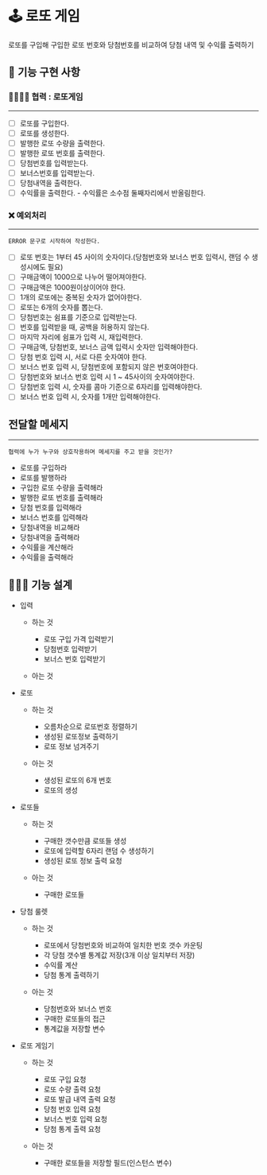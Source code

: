 # 🕹 로또 게임
로또를 구입해 구입한 로또 번호와 당첨번호를 비교하여 당첨 내역 및 수익률 출력하기

## 📝 기능 구현 사항

### 👨‍👨‍👧‍👧 협력 : 로또게임
---

- [ ] 로또를 구입한다.
- [ ] 로또를 생성한다.
- [ ] 발행한 로또 수량을 출력한다.
- [ ] 발행한 로또 번호를 출력한다.
- [ ] 당첨번호를 입력받는다.
- [ ] 보너스번호를 입력받는다.
- [ ] 당첨내역을 출력한다.
- [ ] 수익률을 출력한다. - 수익률은 소수점 둘째자리에서 반올림한다.

### ❌ 예외처리
---
~~~
ERROR 문구로 시작하여 작성한다.
~~~

- [ ] 로또 번호는 1부터 45 사이의 숫자이다.(당첨번호와 보너스 번호 입력시, 랜덤 수 생성시에도 필요)
- [ ] 구매금액이 1000으로 나누어 떨어져야한다.
- [ ] 구매금액은 1000원이상이어야 한다.
- [ ] 1개의 로또에는 중복된 숫자가 없어야한다.
- [ ] 로또는 6개의 숫자를 뽑는다.
- [ ] 당첨번호는 쉼표를 기준으로 입력받는다.
- [ ] 번호를 입력받을 때, 공백을 허용하지 않는다.
- [ ] 마지막 자리에 쉼표가 입력 시, 재입력한다.
- [ ] 구매금액, 당첨번호, 보너스 금액 입력시 숫자만 입력해야한다.
- [ ] 당첨 번호 입력 시, 서로 다른 숫자여야 한다.
- [ ] 보너스 번호 입력 시, 당첨번호에 포함되지 않은 번호여야한다.
- [ ] 당첨번호와 보너스 번호 입력 시 1 ~ 45사이의 숫자여야한다.
- [ ] 당첨번호 입력 시, 숫자를 콤마 기준으로 6자리를 입력해야한다.
- [ ] 보너스 번호 입력 시, 숫자를 1개만 입력해야한다.

## 전달할 메세지
---
~~~
협력에 누가 누구와 상호작용하며 메세지를 주고 받을 것인가?
~~~

- 로또를 구입하라
- 로또를 발행하라
- 구입한 로또 수량을 출력해라
- 발행한 로또 번호를 출력해라
- 당첨 번호를 입력해라
- 보너스 번호를 입력해라
- 당첨내역을 비교해라
- 당첨내역을 출력해라
- 수익률을 계산해라
- 수익률을 출력해라

## 👩🏻‍💻 기능 설계

- 입력
    - 하는 것
        - 로또 구입 가격 입력받기
        - 당첨번호 입력받기
        - 보너스 번호 입력받기
        
    - 아는 것

- 로또
    - 하는 것
        - 오름차순으로 로또번호 정렬하기
        - 생성된 로또정보 출력하기
        - 로또 정보 넘겨주기

    - 아는 것
        - 생성된 로또의 6개 번호
        - 로또의 생성

- 로또들
    - 하는 것
        - 구매한 갯수만큼 로또들 생성
        - 로또에 입력할 6자리 랜덤 수 생성하기
        - 생성된 로또 정보 출력 요청
    
    - 아는 것
        - 구매한 로또들

- 당첨 룰렛
    - 하는 것
        - 로또에서 당첨번호와 비교하여 일치한 번호 갯수 카운팅
        - 각 당첨 갯수별 통계값 저장(3개 이상 일치부터 저장)
        - 수익률 계산
        - 당첨 통계 출력하기

    - 아는 것
        - 당첨번호와 보너스 번호
        - 구매한 로또들의 접근
        - 통계값을 저장할 변수

- 로또 게임기
    - 하는 것
        - 로또 구입 요청
        - 로또 수량 출력 요청
        - 로또 발급 내역 출력 요청
        - 당첨 번호 입력 요청
        - 보너스 번호 입력 요청
        - 당첨 통계 출력 요청

    - 아는 것
        - 구매한 로또들을 저장할 필드(인스턴스 변수)

